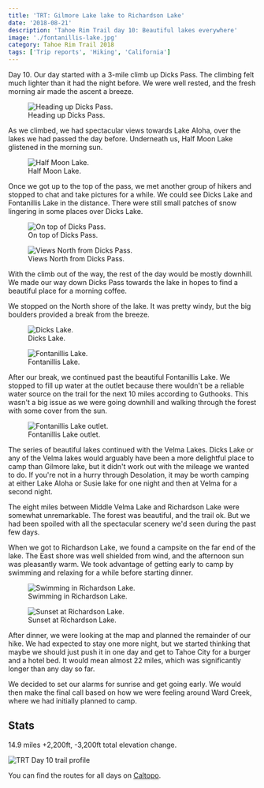 ```yaml
---
title: 'TRT: Gilmore Lake lake to Richardson Lake'
date: '2018-08-21'
description: 'Tahoe Rim Trail day 10: Beautiful lakes everywhere'
image: './fontanillis-lake.jpg'
category: Tahoe Rim Trail 2018
tags: ['Trip reports', 'Hiking', 'California']
---
```


Day 10. Our day started with a 3-mile climb up Dicks Pass. The climbing felt much lighter than it had the night before. We were well rested, and the fresh morning air made the ascent a breeze.

<figure>
  <img src="heading-up-dicks-pass.jpg" alt="Heading up Dicks Pass.">
  <figcaption>Heading up Dicks Pass.</figcaption>
</figure>

As we climbed, we had spectacular views towards Lake Aloha, over the lakes we had passed the day before. Underneath us, Half Moon Lake glistened in the morning sun.

<figure>
  <img src="half-moon-lake.jpg" alt="Half Moon Lake.">
  <figcaption>Half Moon Lake.</figcaption>
</figure>

Once we got up to the top of the pass, we met another group of hikers and stopped to chat and take pictures for a while. We could see Dicks Lake and Fontanillis Lake in the distance. There were still small patches of snow lingering in some places over Dicks Lake.

<figure>
  <img src="at-the-top-of-dicks-pass.jpg" alt="On top of Dicks Pass.">
  <figcaption>On top of Dicks Pass.</figcaption>
</figure>

<figure class="full-width">
  <img src="view-from-top-of-dicks-pass.jpg" alt="Views North from Dicks Pass.">
  <figcaption>Views North from Dicks Pass.</figcaption>
</figure>

With the climb out of the way, the rest of the day would be mostly downhill. We made our way down Dicks Pass towards the lake in hopes to find a beautiful place for a morning coffee.

We stopped on the North shore of the lake. It was pretty windy, but the big boulders provided a break from the breeze.

<figure class="full-width">
  <img src="dicks-lake.jpg" alt="Dicks Lake.">
  <figcaption>Dicks Lake.</figcaption>
</figure>

<figure>
  <img src="fontanillis-lake.jpg" alt="Fontanillis Lake.">
  <figcaption>Fontanillis Lake.</figcaption>
</figure>

After our break, we continued past the beautiful Fontanillis Lake. We stopped to fill up water at the outlet because there wouldn't be a reliable water source on the trail for the next 10 miles according to Guthooks. This wasn't a big issue as we were going downhill and walking through the forest with some cover from the sun.

<figure>
  <img src="fontanillis-lake-outlet.jpg" alt="Fontanillis Lake outlet.">
  <figcaption>Fontanillis Lake outlet.</figcaption>
</figure>

The series of beautiful lakes continued with the Velma Lakes. Dicks Lake or any of the Velma lakes would arguably have been a more delightful place to camp than Gilmore lake, but it didn't work out with the mileage we wanted to do. If you're not in a hurry through Desolation, it may be worth camping at either Lake Aloha or Susie lake for one night and then at Velma for a second night.

The eight miles between Middle Velma Lake and Richardson Lake were somewhat unremarkable. The forest was beautiful, and the trail ok. But we had been spoiled with all the spectacular scenery we'd seen during the past few days.

When we got to Richardson Lake, we found a campsite on the far end of the lake. The East shore was well shielded from wind, and the afternoon sun was pleasantly warm. We took advantage of getting early to camp by swimming and relaxing for a while before starting dinner.

<figure>
  <img src="swimming-in-richardson-lake.jpg" alt="Swimming in Richardson Lake.">
  <figcaption>Swimming in Richardson Lake.</figcaption>
</figure>

<figure>
  <img src="sunset-at-richardson-lake.jpg" alt="Sunset at Richardson Lake.">
  <figcaption>Sunset at Richardson Lake.</figcaption>
</figure>

After dinner, we were looking at the map and planned the remainder of our hike. We had expected to stay one more night, but we started thinking that maybe we should just push it in one day and get to Tahoe City for a burger and a hotel bed. It would mean almost 22 miles, which was significantly longer than any day so far.

We decided to set our alarms for sunrise and get going early. We would then make the final call based on how we were feeling around Ward Creek, where we had initially planned to camp.

## Stats

14.9 miles +2,200ft, -3,200ft total elevation change.

![TRT Day 10 trail profile](profile.png)

You can find the routes for all days on [Caltopo](https://caltopo.com/m/HJ0L).

